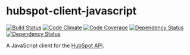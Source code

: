 hubspot-client-javascript
=========================

[![Build Status](https://img.shields.io/travis/amercier/hubspot-oauth-client/master.svg?style=flat-square)](https://travis-ci.org/amercier/hubspot-oauth-client)
[![Code Climate](https://img.shields.io/codeclimate/github/amercier/hubspot-oauth-client.svg?style=flat-square)](https://codeclimate.com/github/amercier/hubspot-oauth-client)
[![Code Coverage](https://img.shields.io/codeclimate/coverage/github/amercier/hubspot-oauth-client.svg?style=flat-square)](https://codeclimate.com/github/amercier/hubspot-oauth-client)
[![Dependency Status](https://www.versioneye.com/user/projects/54c5577d49fdf2d607000054/badge.svg?style=flat-square)](https://www.versioneye.com/user/projects/54c5577d49fdf2d607000054)
[![Dependency Status](https://www.versioneye.com/user/projects/54c555df49fdf25cd9000002/badge.svg?style=flat-square)](https://www.versioneye.com/user/projects/54c555df49fdf25cd9000002)

A JavaScript client for the [HubSpot API](http://developers.hubspot.com/).
